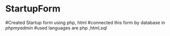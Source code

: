 # **StartupForm**
#Created Startup form using php, html
#connected this form by database in *phpmyadmin* 
#used languages are php ,html,sql
